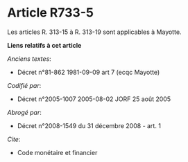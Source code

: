 # Article R733-5

Les articles R. 313-15 à R. 313-19 sont applicables à Mayotte.

**Liens relatifs à cet article**

_Anciens textes_:

  - Décret n°81-862 1981-09-09 art 7 (ecqc Mayotte)

_Codifié par_:

  - Décret n°2005-1007 2005-08-02 JORF 25 août 2005

_Abrogé par_:

  - Décret n°2008-1549 du 31 décembre 2008 - art. 1

_Cite_:

  - Code monétaire et financier
